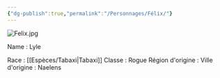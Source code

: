 ```yaml
---
{"dg-publish":true,"permalink":"/Personnages/Félix/"}
---
```


![Felix.jpg](/img/user/EXTRA/00_IMAGES/Felix.jpg)

Name : Lyle

Race : [[Espèces/Tabaxi\|Tabaxi]]
Classe : Rogue
Région d'origine : 
Ville d'origine : Naelens

